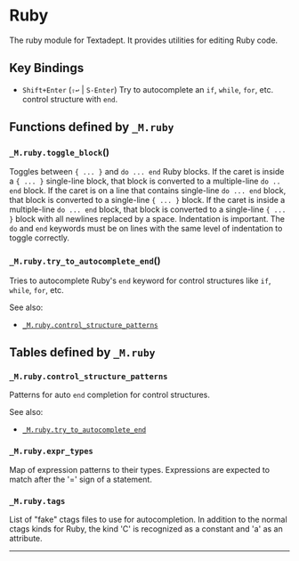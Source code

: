 # Ruby

The ruby module for Textadept.
It provides utilities for editing Ruby code.

## Key Bindings

+ `Shift+Enter` (`⇧↩` | `S-Enter`)
  Try to autocomplete an `if`, `while`, `for`, etc. control structure with
  `end`.

## Functions defined by `_M.ruby`

<a id="_M.ruby.toggle_block"></a>
### `_M.ruby.toggle_block`()

Toggles between `{ ... }` and `do ... end` Ruby blocks.
If the caret is inside a `{ ... }` single-line block, that block is converted
to a multiple-line `do .. end` block. If the caret is on a line that contains
single-line `do ... end` block, that block is converted to a single-line
`{ ... }` block. If the caret is inside a multiple-line `do ... end` block,
that block is converted to a single-line `{ ... }` block with all newlines
replaced by a space. Indentation is important. The `do` and `end` keywords
must be on lines with the same level of indentation to toggle correctly.

<a id="_M.ruby.try_to_autocomplete_end"></a>
### `_M.ruby.try_to_autocomplete_end`()

Tries to autocomplete Ruby's `end` keyword for control structures like `if`,
`while`, `for`, etc.

See also:

* [`_M.ruby.control_structure_patterns`](#_M.ruby.control_structure_patterns)


## Tables defined by `_M.ruby`

<a id="_M.ruby.control_structure_patterns"></a>
### `_M.ruby.control_structure_patterns`

Patterns for auto `end` completion for control structures.

See also:

* [`_M.ruby.try_to_autocomplete_end`](#_M.ruby.try_to_autocomplete_end)

<a id="_M.ruby.expr_types"></a>
### `_M.ruby.expr_types`

Map of expression patterns to their types.
Expressions are expected to match after the '=' sign of a statement.

<a id="_M.ruby.tags"></a>
### `_M.ruby.tags`

List of "fake" ctags files to use for autocompletion.
In addition to the normal ctags kinds for Ruby, the kind 'C' is recognized as
a constant and 'a' as an attribute.

---
